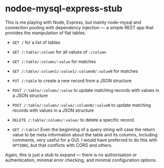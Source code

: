 nodoe-mysql-express-stub
========================

This is me playing with Node, Express, but mainly node-mysql and
connection pooling with dependency injection — a simple REST app
that provides the manipulation of flat tables.

* `GET /` for a list of tables

* `GET /:table/:column` for all values of `:/column`
* `GET /:table/:column/:value` for matches
* `GET /:table/:column1/:value1/:columnN/:valueN` for matches

* `PUT /:table` to create a new record from a JSON structure

* `POST /:table/:column/:value` to update matching records with values in a JSON structure
* `POST /:table/:column/:value/:columnN/:valueN` to update matching records with values in a JSON structure

* `DELETE /:table/:column/:value/` to delete a specific record.

* `GET /:table?` Even the beginning of a query string will case the return value to be
meta information about the table and its columns, including comments, very useful for a GUI.
I would have preferred to do this with `OPTIONS`, but that conflicts with CORS and others.

Again, this is just a stub to expand — there is no authorisation or authentication,
minimal error checking, and minimal configuration options.
